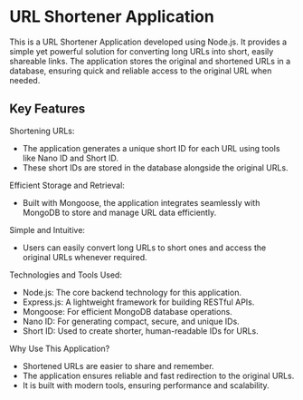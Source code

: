 # URL Shortener Application


This is a URL Shortener Application developed using Node.js. It provides a simple yet powerful solution for converting long URLs into short, easily shareable links. The application stores the original and shortened URLs in a database, ensuring quick and reliable access to the original URL when needed.

## Key Features
Shortening URLs:
* The application generates a unique short ID for each URL using tools like Nano ID and Short ID.
* These short IDs are stored in the database alongside the original URLs.

Efficient Storage and Retrieval:
* Built with Mongoose, the application integrates seamlessly with MongoDB to store and manage URL data efficiently.

Simple and Intuitive:
* Users can easily convert long URLs to short ones and access the original URLs whenever required.

Technologies and Tools Used:
* Node.js: The core backend technology for this application.
* Express.js: A lightweight framework for building RESTful APIs.
* Mongoose: For efficient MongoDB database operations.
* Nano ID: For generating compact, secure, and unique IDs.
* Short ID: Used to create shorter, human-readable IDs for URLs.

Why Use This Application?
* Shortened URLs are easier to share and remember.
* The application ensures reliable and fast redirection to the original URLs.
* It is built with modern tools, ensuring performance and scalability.
